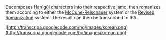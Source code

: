 Decomposes [Han'gŭl](http://en.wikipedia.org/wiki/Hangul) characters into their respective jamo, then romanizes them according to either the [McCune-Reischauer](http://en.wikipedia.org/wiki/McCune%E2%80%93Reischauer) system or the [Revised Romanization](http://en.wikipedia.org/wiki/Revised_Romanization_of_Korean) system. The result can then be transcribed to IPA.

![http://transcripa.googlecode.com/hg/images/korean.png](http://transcripa.googlecode.com/hg/images/korean.png)